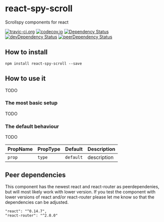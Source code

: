 # react-spy-scroll
Scrollspy components for react

[![travic-ci.org](https://travis-ci.org/nutgaard/react-scroll-spy.svg?branch=master)](https://travis-ci.org/nutgaard/react-scroll-spy)
[![codecov.io](https://codecov.io/github/nutgaard/react-scroll-spy/coverage.svg?branch=master)](https://codecov.io/github/nutgaard/react-scroll-spy?branch=master)
[![Dependency Status](https://david-dm.org/nutgaard/react-scroll-spy.svg)](https://david-dm.org/nutgaard/react-scroll-spy)
[![devDependency Status](https://david-dm.org/nutgaard/react-scroll-spy/dev-status.svg)](https://david-dm.org/nutgaard/react-scroll-spy#info=devDependencies)
[![peerDependency Status](https://david-dm.org/nutgaard/react-scroll-spy/peer-status.svg)](https://david-dm.org/nutgaard/react-scroll-spy#info=peerDependencies)

## How to install
```
npm install react-spy-scroll --save
```

## How to use it
TODO

### The most basic setup
TODO

### The default behaviour
TODO
                                                
|    PropName   |    PropType   |    Default    |  Description      |
| ------------- | ------------- | ------------- | ----------------- |
| `prop`        | `type`        | `default`     | description       |


## Peer dependencies
This component has the newest react and react-router as peerdependenies, but will most likely work with lower version.
If you test the component with lower versions of react and/or react-router please let me know so that the dependencies can be adjusted.

```
"react": "^0.14.7",
"react-router": "^2.0.0"
```
